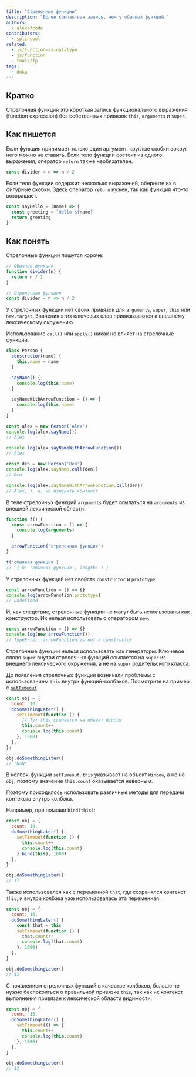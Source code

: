 ```yaml
---
title: "Стрелочные функции"
description: "Более компактная запись, чем у обычных функций."
authors:
  - alexafcode
contributors:
  - splincool
related:
  - js/function-as-datatype
  - js/function
  - tools/fp
tags:
  - doka
---
```


## Кратко

Стрелочная функция это короткая запись функционального выражения (function expression) без собственных привязок `this`, `arguments` и `super`.

## Как пишется

Если функция принимает только один аргумент, круглые скобки вокруг него можно не ставить. Если тело функции состоит из одного выражения, оператор `return` также необязателен.

```js
const divider = n => n / 2
```

Если тело функции содержит несколько выражений, оберните их в фигурные скобки. Здесь оператор `return` нужен, так как функция что-то возвращает.

```js
const sayHello = (name) => {
  const greeting = `Hello ${name}`
  return greeting
}
```

## Как понять

Стрелочные функции пишутся короче:

```js
// Обычная функция
function divider(n) {
  return n / 2
}

// Стрелочная функция
const divider = n => n / 2
```

У стрелочных функций нет своих привязок для `arguments`, `super`, `this` или `new.target`. Значения этих ключевых слов привязываются к внешнему лексическому окружению.

Использование `call()` или `apply()` никак не влияет на стрелочные функции.

```js
class Person {
  constructor(name) {
    this.name = name
  }

  sayName() {
    console.log(this.name)
  }

  sayNameWithArrowFunction = () => {
    console.log(this.name)
  }
}

const alex = new Person('Alex')
console.log(alex.sayName())
// Alex

console.log(alex.sayNameWithArrowFunction())
// Alex

const den = new Person('Den')
console.log(alex.sayName.call(den))
// Den

console.log(alex.sayNameWithArrowFunction.call(den))
// Alex, т. к. не изменить контекст
```

В теле стрелочных функций `arguments` будет ссылаться на `arguments` из внешней лексической области:

```js
function f() {
  const arrowFunction = () => {
    console.log(arguments)
  }

  arrowFunction('стрелочная функция')
}

f('обычная функция')
//  { 0: 'обычная функция', length: 1 }
```

У стрелочных функций нет свойств `сonstructor` и `prototype`:

```js
const arrowFunction = () => {}
console.log(arrowFunction.prototype)
// undefined
```

И, как следствие, стрелочные функции не могут быть использованы как конструктор. Их нельзя использовать с оператором `new`.

```js
const arrowFunction = () => {}
console.log(new arrowFunction())
// TypeError: arrowFunction is not a constructor
```

Стрелочные функции нельзя использовать как генераторы. Ключевое слово `super` внутри стрелочных функций ссылается на `super` из внешнего лексического окружения, а не на `super` родительского класса.

До появления стрелочных функций возникали проблемы с использованием `this` внутри функций-колбэков. Посмотрите на пример с [`setTimeout`](/js/settimeout/).

```js
const obj = {
  count: 10,
  doSomethingLater() {
    setTimeout(function () {
      // Тут this ссылается на объект Window
      this.count++
      console.log(this.count)
    }, 1000)
  },
};

obj.doSomethingLater()
// "NaN"
```

В колбэк-функции `setTimeout`, `this` указывает на объект `Window`, а не на `obj`, поэтому значение `this.count` оказывается неверным.

Поэтому приходилось использовать различные методы для передачи контекста внутрь колбэка.

Например, при помощи `bind(this)`:

```js
const obj = {
  count: 10,
  doSomethingLater() {
    setTimeout(function () {
      this.count++
      console.log(this.count)
    }.bind(this), 1000)
  },
}

obj.doSomethingLater()
// 11
```

Также использовался хак с переменной `that`, где сохранялся контекст `this`, и внутри колбэка уже использовалась эта переменная:

```js
const obj = {
  count: 10,
  doSomethingLater() {
    const that = this
    setTimeout(function () {
      that.count++
      console.log(that.count)
    }, 1000)
  },
}

obj.doSomethingLater()
// 11
```

С появлением стрелочных функций в качестве колбэков, больше не нужно беспокоиться о правильной привязке `this`, так как их контекст выполнения привязан к лексической области видимости.

```js
const obj = {
  count: 10,
  doSomethingLater() {
    setTimeout(() => {
      this.count++
      console.log(this.count)
    }, 1000)
  },
}

obj.doSomethingLater()
// 11
```
